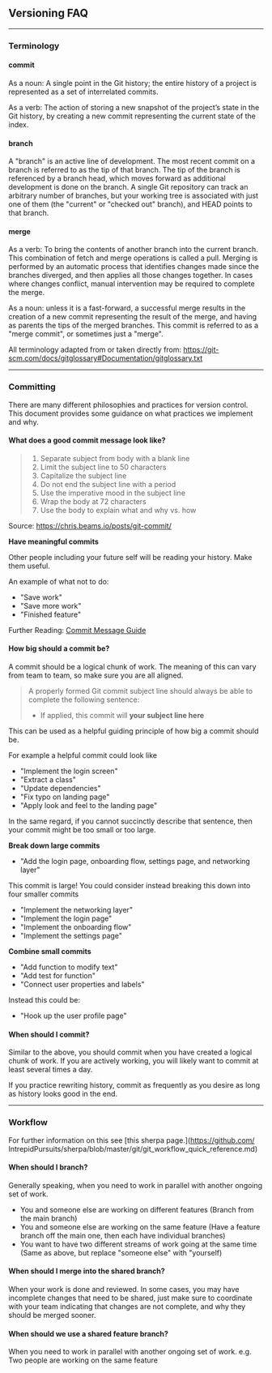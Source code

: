 ## Versioning FAQ
--------------------------------------------------------------------------------

### Terminology

#### commit

As a noun: A single point in the Git history; the entire history of a project is
represented as a set of interrelated commits.

As a verb: The action of storing a new snapshot of the project’s state in the
Git history, by creating a new commit representing the current state of the
index.

#### branch
A "branch" is an active line of development. The most recent commit on a branch
is referred to as the tip of that branch. The tip of the branch is referenced by
a branch head, which moves forward as additional development is done on the
branch. A single Git repository can track an arbitrary number of branches, but
your working tree is associated with just one of them (the "current" or "checked
out" branch), and HEAD points to that branch.

#### merge
As a verb: To bring the contents of another branch into the current branch. This
combination of fetch and merge operations is called a pull. Merging is performed
by an automatic process that identifies changes made since the branches
diverged, and then applies all those changes together. In cases where changes
conflict, manual intervention may be required to complete the merge.

As a noun: unless it is a fast-forward, a successful merge results in the
creation of a new commit representing the result of the merge, and having as
parents the tips of the merged branches. This commit is referred to as a "merge
commit", or sometimes just a "merge".

All terminology adapted from or taken directly from: https://git-scm.com/docs/gitglossary#Documentation/gitglossary.txt

--------------------------------------------------------------------------------

### Committing

There are many different philosophies and practices for version control. This
document provides some guidance on what practices we implement and why.

#### What does a good commit message look like?

> 1. Separate subject from body with a blank line
> 1. Limit the subject line to 50 characters
> 1. Capitalize the subject line
> 1. Do not end the subject line with a period
> 1. Use the imperative mood in the subject line
> 1. Wrap the body at 72 characters
> 1. Use the body to explain what and why vs. how

Source: https://chris.beams.io/posts/git-commit/

__Have meaningful commits__

Other people including your future self will be reading your history. Make them
useful.

An example of what not to do:
- "Save work"
- "Save more work"
- "Finished feature"

Further Reading: [Commit Message Guide](./commit_message_guide.md)

#### How big should a commit be?

A commit should be a logical chunk of work. The meaning of this can vary from
team to team, so make sure you are all aligned.

> A properly formed Git commit subject line should always be able to complete
the following sentence:
> - If applied, this commit will __your subject line here__

This can be used as a helpful guiding principle of how big a commit should be.

For example a helpful commit could look like
- "Implement the login screen"
- "Extract a class"
- "Update dependencies"
- "Fix typo on landing page"
- "Apply look and feel to the landing page"

In the same regard, if you cannot succinctly describe that sentence, then your
commit might be too small or too large.

__Break down large commits__
- "Add the login page, onboarding flow, settings page, and networking layer"

This commit is large! You could consider instead breaking this down into four
smaller commits
- "Implement the networking layer"
- "Implement the login page"
- "Implement the onboarding flow"
- "Implement the settings page"

__Combine small commits__
- "Add function to modify text"
- "Add test for function"
- "Connect user properties and labels"

Instead this could be:
- "Hook up the user profile page"

#### When should I commit?

Similar to the above, you should commit when you have created a logical chunk of
work. If you are actively working, you will likely want to commit at least
several times a day.

If you practice rewriting history, commit as frequently as you desire as long as
history looks good in the end.

--------------------------------------------------------------------------------

### Workflow

For further information on this see [this sherpa page.](https://github.com/
IntrepidPursuits/sherpa/blob/master/git/git_workflow_quick_reference.md)

#### When should I branch?
Generally speaking, when you need to work in parallel with another ongoing set
of work.
- You and someone else are working on different features (Branch from the main
  branch)
- You and someone else are working on the same feature (Have a feature branch
  off the main one, then each have individual branches)
- You want to have two different streams of work going at the same time (Same as
  above, but replace "someone else" with "yourself)

#### When should I merge into the shared branch?
When your work is done and reviewed.  In some cases, you may have incomplete
changes that need to be shared, just make sure to coordinate with your team
indicating that changes are not complete, and why they should be merged sooner.

#### When should we use a shared feature branch?
When you need to work in parallel with another ongoing set of work. e.g. Two
people are working on the same feature

